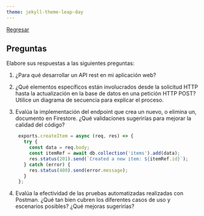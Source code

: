 ```yaml
---
theme: jekyll-theme-leap-day
---
```


[Regresar](/DAWM/)

## Preguntas

Elabore sus respuestas a las siguientes preguntas:

1. ¿Para qué desarrollar un API rest en mi aplicación web?
2. ¿Qué elementos específicos están involucrados desde la solicitud HTTP hasta la actualización en la base de datos en una petición HTTP POST? Utilice un diagrama de secuencia para explicar el proceso. 
3. Evalúa la implementación del endpoint que crea un nuevo, o elimina un, documento en Firestore. ¿Qué validaciones sugerirías para mejorar la calidad del código?

	```typescript
	 exports.createItem = async (req, res) => {
	   try {
	     const data = req.body;
	     const itemRef = await db.collection('items').add(data);
	     res.status(201).send(`Created a new item: ${itemRef.id}`);
	   } catch (error) {
	     res.status(400).send(error.message);
	   }
	 };
	```

4. Evalúa la efectividad de las pruebas automatizadas realizadas con Postman. ¿Qué tan bien cubren los diferentes casos de uso y escenarios posibles? ¿Qué mejoras sugerirías?